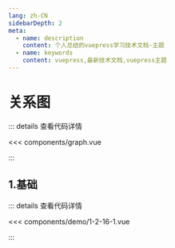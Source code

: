 ```yaml
---
lang: zh-CN
sidebarDepth: 2
meta:
  - name: description
    content: 个人总结的vuepress学习技术文档-主题
  - name: keywords
    content: vuepress,最新技术文档,vuepress主题
---
```


# 关系图

::: details 查看代码详情

<<< components/graph.vue

:::
## 1.基础

  <Container url="/resume/demo/?type=echarts&name=1-2-16-1.vue" />

::: details 查看代码详情

<<< components/demo/1-2-16-1.vue

:::